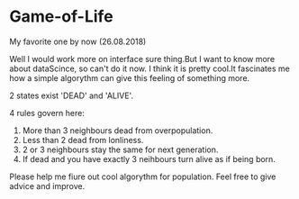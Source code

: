 # Game-of-Life
My favorite one by now (26.08.2018)

Well I would work more on interface sure thing.But I want to know more about dataScince, so can't do it now.
I think it is pretty cool.It fascinates me how a simple algorythm can give this feeling of something more.

2 states exist 'DEAD' and 'ALIVE'.

4 rules govern here:
  1. More than 3 neighbours dead from overpopulation.
  2. Less than 2 dead from lonliness.
  3. 2 or 3 neighbours stay the same for next generation.
  4. If dead and you have exactly 3 neihbours turn alive as if being born.
  
 Please help me fiure out cool algorythm for population. Feel free to give advice and improve.
 
  
